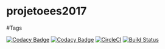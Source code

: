 # projetoees2017

#Tags

[![Codacy Badge](https://api.codacy.com/project/badge/Grade/7048c2f153d34ad6a0d86024e97e2435)](https://app.codacy.com/app/LuanComputacao/projetoees2017?utm_source=github.com&utm_medium=referral&utm_content=LuanComputacao/projetoees2017&utm_campaign=Badge_Grade_Dashboard)
[![Codacy Badge](https://api.codacy.com/project/badge/Grade/7048c2f153d34ad6a0d86024e97e2435)](https://app.codacy.com/app/LuanComputacao/projetoees2017?utm_source=github.com&utm_medium=referral&utm_content=LuanComputacao/projetoees2017&utm_campaign=Badge_Grade_Dashboard)
[![CircleCI](https://circleci.com/gh/LuanComputacao/projetoees2017.svg?style=svg)](https://circleci.com/gh/LuanComputacao/projetoees2017.svg)
[![Build Status](https://travis-ci.org/LuanComputacao/projetoees2017.svg?branch=master)](https://travis-ci.org/LuanComputacao/projetoees2017)